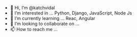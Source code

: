 - 👋 Hi, I’m @katchvidal
- 👀 I’m interested in ... Python, Django, JavaScript, Node Js
- 🌱 I’m currently learning ... Reac, Angular
- 💞️ I’m looking to collaborate on ...
- 📫 How to reach me ...

<!---
katchvidal/katchvidal is a ✨ special ✨ repository because its `README.md` (this file) appears on your GitHub profile.
You can click the Preview link to take a look at your changes.
--->
